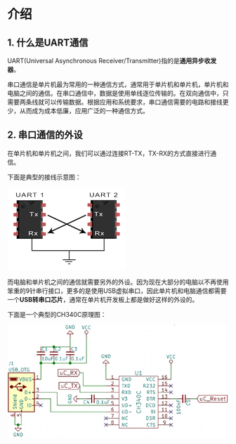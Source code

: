 # 介绍

## 1. 什么是UART通信

UART(Universal Asynchronous Receiver/Transmitter)指的是**通用异步收发器**。

串口通信是单片机最为常用的一种通信方式，通常用于单片机和单片机，单片机和电脑之间的通信。在串口通信中，数据是使用单线逐位传输的。在双向通信中，只需要两条线就可以传输数据。根据应用和系统要求，串口通信需要的电路和接线更少，从而成为成本低廉，应用广泛的一种通信方式。

## 2. 串口通信的外设

在单片机和单片机之间，我们可以通过连接RT-TX，TX-RX的方式直接进行通信。

下面是典型的接线示意图：

![UART接线示意图](../../../../images/通信专题/串行通信/UART/3.1.2.0-1.png)

而电脑和单片机之间的通信就需要另外的外设。因为现在大部分的电脑以不再使用笨重的9针串行接口，更多的是使用USB虚拟串口，因此单片机和电脑通信都需要一个**USB转串口芯片**，通常在单片机开发板上都是做好这样的外设的。

下面是一个典型的CH340C原理图：

![CH340C](../../../../images/通信专题/串行通信/UART/3.1.2.0-2.png)